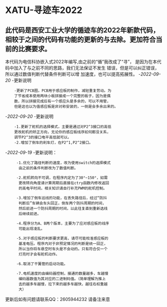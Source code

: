 # **XATU-寻迹车2022**
## 此代码是西安工业大学的循迹车的2022年新款代码，相较于之间的代码有功能的更新的与去除。更加符合当前的比赛要求。
本代码为电信科协嵌入式2022年编写,由之前的“循”我改成了“寻”，
是因为在本代码中加入了与之前不同的思路，我们无法保证不发生
错误，但是可以纠正错误，所以通过数值判断代替条件判断可以增
加速度，也可以提高拓展性。
-*2022-09-20*
    -更新说明

		-更新了PCB图，PCB用于感应板的制作，减轻重复劳动。为
		了节省成本使用两块小板拼接成一个完整的板子，因为是偶
		数，所以拼接完成后有一个感应头是多余的，可以不用管，
		但是这也以为值感应板是非对称安装的，一侧是会多余出来的。
-*2022-09-20*
    -更新说明

		-1.更新了舵机的选择模式，主要是通过对P2^3接口的高低
		更改舵机的矫正方向，无论你的感应板线序如何都没关系，
		调节P2^3的接口电平高低就可以。
		-2.增加了倒车的刹车灯，在P2^1,P2^2接口。
-*2022-09-19*
	-更新说明：

		 -1.优化了路径判断的速度，改为使用switch的选择模式
		  由之前的条件判断改为了数值判断。
		  
		 -2.舵机转向不可调，在程序内定为了30°~150°，如需
		  更改转向角度请计算周期后直接在ctry函数内修改返回
		  的高电平时间，相关知识请自行补充PWM的舵机控制。
		  
		 -3.增加了倒车巡线的功能，在丢失路径后，经过“防抖
		  判断后”车辆会车头回正，倒车两个防抖周期的时间，
		  然后前进一个防抖周期的时间，以此往复直到重新选线
		  后继续前进。
		  
		 -4.程序分为A、B两个版本，主要为了应对感应板的线序
		  可能出现凌乱。
		  
		 -5.对于感应板的判断要求更高，请尽可能校准感应板的
		  基准电压。程序内对于非预定情况的判断是统一回正，
		  所以当你将车悬空时车头是不会动的。只有符合仅一个
		  灯亮时才会有舵机动作。
		  
		 -6.取消了干簧管的启动功能。
		 
		 -7.电机速度的由编码器控制，接通的数量越多，车越慢
		  编码器数值为其对应的二进制码值。（简单理解为推上
		  去的越多车越慢，拉下来的越多车越快，越往右权重越
		  大）
									
更新后如有问题请联系QQ：2605944232 请备注来意

